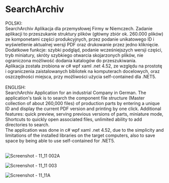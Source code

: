 # SearchArchiv
POLSKI: <br/> 
SearchArchiv Aplikacja dla przemysłowej Firmy w Niemczech. Zadanie aplikacji to przeszukanie struktury plików (główny zbiór ok. 260.000 plików) ze komponetami części produkcyjnych, przez podanie unikatowego ID i wyświetlenie aktualnej wersji PDF oraz drukowanie przez jedno kliknięcie. Dodatkowe funkcje: szybki podgląd,
podanie wcześniejszych wersji części, tryb miniatury, skróty szybkiego otwarcia skojarzonych plików, nie ograniczona możliwość dodania katalogów do przeszukiwania. 
<br/>
Aplikacja została zrobiona w c# wpf xaml .net 4.52, ze względu na prostotę i ograniczenia zaistalowanych bibliotek na komputerach docelowych,
oraz oszczędności miejsca, przy możliwości użycia self-contained dla .NET5.
<br/><br/>
ENGLISH: <br/>
SearchArchiv Application for an industrial Company in German. The application's task is to search the component file structure (Master collection of about 260,000 files) of production parts by entering a unique ID and display the current PDF version and printing by one click. Additional features: quick preview, serving previous versions of parts, miniature mode, Shortcuts to quickly open associated files, unlimited ability to add directories to search.
<br/>
The application was done in c# wpf xaml .net 4.52, due to the simplicity and limitations of the installed libraries on the target computers, also to save space by being able to use self-contained for .NET5.
<br/><br/>

![Screenshot - 11_11 002A](https://user-images.githubusercontent.com/55595642/141352161-95e9ca75-1afc-41ff-b79d-a17abd5e8484.png)

![Screenshot - 11_11 003](https://user-images.githubusercontent.com/55595642/141351919-e5854b79-599f-4c34-923d-68bee304cba3.png)

![Screenshot - 11_11A](https://user-images.githubusercontent.com/55595642/141352172-06045f37-0f1a-451d-9cc3-f29befe27c24.png)
